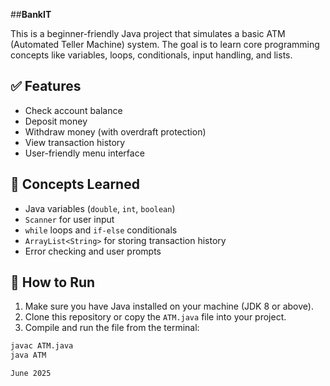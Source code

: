 ##**BankIT**


This is a beginner-friendly Java project that simulates a basic ATM (Automated Teller Machine) system. The goal is to learn core programming concepts like variables, loops, conditionals, input handling, and lists.

## ✅ Features

- Check account balance
- Deposit money
- Withdraw money (with overdraft protection)
- View transaction history
- User-friendly menu interface

## 🧠 Concepts Learned

- Java variables (`double`, `int`, `boolean`)
- `Scanner` for user input
- `while` loops and `if-else` conditionals
- `ArrayList<String>` for storing transaction history
- Error checking and user prompts

## 📂 How to Run

1. Make sure you have Java installed on your machine (JDK 8 or above).
2. Clone this repository or copy the `ATM.java` file into your project.
3. Compile and run the file from the terminal:

```bash
javac ATM.java
java ATM

June 2025 


